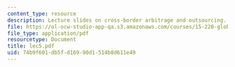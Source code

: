 ```yaml
---
content_type: resource
description: Lecture slides on cross-border arbitrage and outsourcing.
file: https://ol-ocw-studio-app-qa.s3.amazonaws.com/courses/15-220-global-strategy-and-organization-spring-2008/74b9f601db5fd16990d1514b8d611e49_lec5.pdf
file_type: application/pdf
resourcetype: Document
title: lec5.pdf
uid: 74b9f601-db5f-d169-90d1-514b8d611e49
---
```

